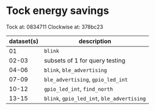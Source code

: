 Tock energy savings
=====

Tock at: 0834711
Clockwise at: 378bc23

| dataset(s) | description                                |
|------------|--------------------------------------------|
| 01         | `blink`                                    |
| 02-03      | subsets of 1 for query testing             |
| 04-06      | `blink`, `ble_advertising`                 |
| 07-09      | `ble_advertising`, `gpio_led_int`          |
| 10-12      | `gpio_led_int`, `find_north`               |
| 13-15      | `blink`, `gpio_led_int`, `ble_advertising` |

